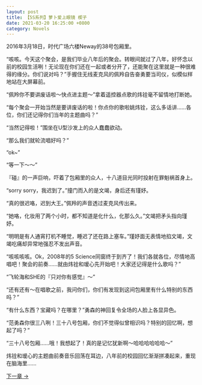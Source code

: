 ```yaml
---
layout: post
title: 【5S系列】萝卜爱上眼镜 楔子
date: 2021-03-20 16:25:00 +0800
category: Novels
---
```

2016年3月18日，时代广场六楼Neway的38号包厢里。

“咳咳。今天这个聚会，是我们毕业八年后的聚会。转眼间就过了八年，好怀念以前的校园生活咧！无论现在你们还在一起或者分开了，还能聚在这里就是一种很难得的缘分。你们说对吗？”手握住无线麦克风的佩羚自告奋勇要当司仪，似模似样地站在大屏幕前。

“佩羚你不要讲废话啦～快点进主题～”拿着遥控器点歌的炜铨毫不留情地打断她。

“每个聚会一开始当然是要讲废话的啦！你点你的歌啦姚炜铨，这么多话讲……各位，你们还记得你们当年的主题曲吗？”

“当然记得啦！”围坐在U型沙发上的众人蠢蠢欲动。

“那么我们就轮流唱好吗？”

“ok\~”

“等一下～～”

『碰』的一声巨响，吓着了包厢里的众人，十八道目光同时投射在罪魁祸首身上。

“sorry sorry，我迟到了。”撞门而入的是文竭，身后还有瑾妤。

“真的很迟咯，迟到大王。”佩羚的声音透过麦克风传出来。

“她咯，化妆用了两个小时，都不知道是化什么，化那么久。”文竭把矛头指向瑾妤。

“明明是有人通宵打机不睡觉，睡迟了还在路上塞车。”瑾妤面无表情地掐文竭，文竭吃痛却异常地强忍不发出声音。

“咳咳咳咳。Ok，2008年的5 Science同窗终于到齐了！我们各就各位，尽情地高唱吧！聚会的前奏……就由炜铨和瑷心先开始吧！大家还记得是什么歌吗？”

“飞轮海和SHE的『只对你有感觉』～”

“还有还有～在唱歌之前，我问你们，你们有发现到这间包厢里有什么特别的东西吗？”

“有什么东西？宝藏吗？在哪里？”勇森的神回复令全场的人脸上各显异色。

“范勇森你很三八咧！三十八号包厢，你们不觉得似曾相识吗？特别的回忆啊，想起了吗？”

“三十八号包厢……哦！我想起了！真的是记忆犹新啊～哈哈哈哈哈哈～”

炜铨和瑷心的主题曲前奏音乐回荡在耳边，八年前的校园回忆渐渐拼凑起来，重现在脑海里……

[下一章 →](/novels/2021/03/20/in-love-with-a-savage-gf-01.html)
